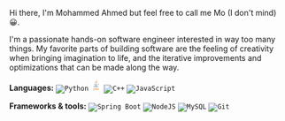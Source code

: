 Hi there, I'm Mohammed Ahmed but feel free to call me Mo (I don't mind) 😀.

I'm a passionate hands-on software engineer interested in way too many things. My favorite parts of building software are the feeling of creativity when bringing imagination to life, and the iterative improvements and optimizations that can be made along the way.

**Languages:**
<code><img height="20" alt="Python"     src="https://img.shields.io/badge/Python-FFD43B?style=for-the-badge&logo=python&logoColor=blue"></code>
<code><img height="20" alt="Java"       src="https://raw.githubusercontent.com/github/explore/80688e429a7d4ef2fca1e82350fe8e3517d3494d/topics/java/java.png"></code>
<code><img height="20" alt="C++"        src="https://img.shields.io/badge/C%2B%2B-00599C?style=for-the-badge&logo=c%2B%2B&logoColor=white"></code>
<code><img height="20" alt="JavaScript" src="https://img.shields.io/badge/JavaScript-323330?style=for-the-badge&logo=javascript&logoColor=F7DF1E"></code>

**Frameworks & tools:**
<code><img height="20" alt="Spring Boot" src="https://img.shields.io/badge/Spring_Boot-F2F4F9?style=for-the-badge&logo=spring-boot"></code>
<code><img height="20" alt="NodeJS"      src="https://img.shields.io/badge/Node%20js-339933?style=for-the-badge&logo=nodedotjs&logoColor=white"></code>
<code><img height="20" alt="MySQL"       src="https://img.shields.io/badge/MySQL-005C84?style=for-the-badge&logo=mysql&logoColor=white"></code>
<code><img height="20" alt="Git"         src="https://img.shields.io/badge/GIT-E44C30?style=for-the-badge&logo=git&logoColor=white"></code>
